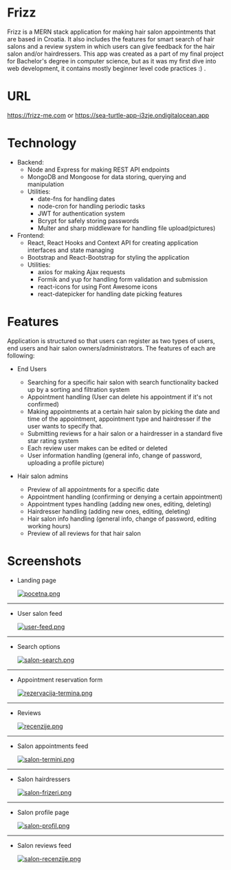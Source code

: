 # Frizz

Frizz is a MERN stack application for making hair salon appointments that are based in Croatia. It also includes the features for smart search of hair salons and a review system in which users can give feedback for the hair salon and/or hairdressers. This app was created as a part of my final project for Bachelor's degree in computer science, but as it was my first dive into web development, it contains mostly beginner level code practices :) .

# URL

https://frizz-me.com or https://sea-turtle-app-i3zje.ondigitalocean.app



# Technology

 - Backend:
    - Node and Express for making REST API endpoints
    - MongoDB and Mongoose for data storing, querying and manipulation
    - Utilities: 
      - date-fns for handling dates
      - node-cron for handling periodic tasks
      - JWT for authentication system
      - Bcrypt for safely storing passwords
      - Multer and sharp middleware for handling file upload(pictures)
 - Frontend:
    - React, React Hooks and Context API for creating application interfaces and state managing
    - Bootstrap and React-Bootstrap for styling the application
    - Utilities: 
      - axios for making Ajax requests
      - Formik and yup for handling form validation and submission
      - react-icons for using Font Awesome icons
      - react-datepicker for handling date picking features
  
# Features

 Application is structured so that users can register as two types of users, end users and hair salon owners/administrators. The features of each are following:
 
  - End Users
    - Searching for a specific hair salon with search functionality backed up by a sorting and filtration system
    - Appointment handling (User can delete his appointment if it's not confirmed)
    - Making appointments at a certain hair salon by picking the date and time of the appointment, appointment type and hairdresser if the user wants to specify that.
    - Submitting reviews for a hair salon or a hairdresser in a standard five star rating system
    - Each review user makes can be edited or deleted
    - User information handling (general info, change of password, uploading a profile picture)
    
  - Hair salon admins
    - Preview of all appointments for a specific date
    - Appointment handling (confirming or denying a certain appointment)
    - Appointment types handling (adding new ones, editing, deleting)
    - Hairdresser handling (adding new ones, editing, deleting)
    - Hair salon info handling (general info, change of password, editing working hours)
    - Preview of all reviews for that hair salon
  
# Screenshots
 
  - Landing page
  
    [![pocetna.png](https://i.postimg.cc/Hsxjjv36/pocetna.png)](https://postimg.cc/mhvT5wv9)
 -------------------------------------------------------------------------------------------
  - User salon feed
  
    [![user-feed.png](https://i.postimg.cc/gk6N9sRT/user-feed.png)](https://postimg.cc/1fspwpvG)
-------------------------------------------------------------------------------------------
  - Search options
  
    [![salon-search.png](https://i.postimg.cc/2jdX323L/salon-search.png)](https://postimg.cc/c6Hcb7Rd)
 -------------------------------------------------------------------------------------------
  - Appointment reservation form
  
    [![rezervacija-termina.png](https://i.postimg.cc/mgn9bWs3/rezervacija-termina.png)](https://postimg.cc/zynvjM33)
 -------------------------------------------------------------------------------------------
  - Reviews
  
    [![recenzije.png](https://i.postimg.cc/Z5n3tK1K/recenzije.png)](https://postimg.cc/hXFhVgDH)
 -------------------------------------------------------------------------------------------
  - Salon appointments feed
  
    [![salon-termini.png](https://i.postimg.cc/SxtDMPWV/salon-termini.png)](https://postimg.cc/68nrsYbG)
-------------------------------------------------------------------------------------------
  - Salon hairdressers
  
    [![salon-frizeri.png](https://i.postimg.cc/T1ywNpKZ/salon-frizeri.png)](https://postimg.cc/tnjpYRt5)
-------------------------------------------------------------------------------------------
  - Salon profile page
  
    [![salon-profil.png](https://i.postimg.cc/xC1qHsnj/salon-profil.png)](https://postimg.cc/1gb91r8b)
-------------------------------------------------------------------------------------------
  - Salon reviews feed
  
    [![salon-recenzije.png](https://i.postimg.cc/LsHsKyqk/salon-recenzije.png)](https://postimg.cc/4YSGpQQn)
